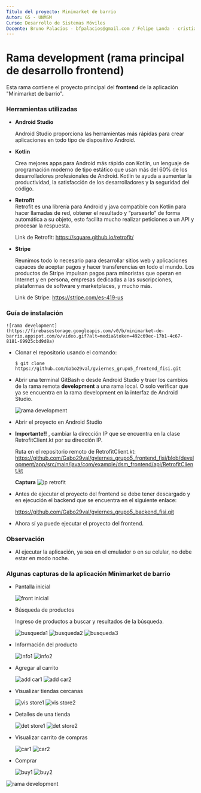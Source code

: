 ```yaml
---
Título del proyecto: Minimarket de barrio
Autor: G5 - UNMSM
Curso: Desarrollo de Sistemas Móviles
Docente: Bruno Palacios - bfpalacios@gmail.com / Felipe Landa - cristianlanda@java.com.pe
---
```


Rama development (rama principal de desarrollo frontend)
==
Esta rama contiene el proyecto principal del **frontend** de la aplicación "Minimarket de barrio".

### Herramientas utilizadas

*   **Android Studio**
 
    Android Studio proporciona las herramientas más rápidas para crear aplicaciones en todo tipo de dispositivo Android.
    
*   **Kotlin** 
    
    Crea mejores apps para Android más rápido con Kotlin, un lenguaje de programación moderno de tipo estático que usan más del 60% de los desarrolladores profesionales de         Android. Kotlin te ayuda a aumentar la productividad, la satisfacción de los desarrolladores y la seguridad del código.
  
*   **Retrofit**    
    Retrofit es una librería para Android y java compatible con Kotlin para hacer llamadas de red, obtener el resultado y “parsearlo” 
    de forma automática a su objeto, esto facilita mucho realizar peticiones a un API y procesar la respuesta.

    Link de Retrofit: https://square.github.io/retrofit/ 

*   **Stripe**
    
    Reunimos todo lo necesario para desarrollar sitios web y aplicaciones capaces de aceptar pagos y hacer transferencias en todo el mundo. 
    Los productos de Stripe impulsan pagos para minoristas que operan en Internet y en persona, empresas dedicadas a las suscripciones, 
    plataformas de software y marketplaces, y mucho más.
    
    Link de Stripe: https://stripe.com/es-419-us

### Guía de instalación

    ![rama development](https://firebasestorage.googleapis.com/v0/b/minimarket-de-barrio.appspot.com/o/video.gif?alt=media&token=492c69ec-17b1-4c67-8181-69925cbd9d8a)

*   Clonar el repositorio usando el comando:

        $ git clone https://github.com/Gabo29val/gviernes_grupo5_frontend_fisi.git   
    
*   Abrir una terminal GitBash o desde Android Studio y traer los cambios de la rama remota **development** a una rama local.
    O solo verificar que ya se encuentra en la rama development en la interfaz de Android Studio.
    
    ![rama development](https://firebasestorage.googleapis.com/v0/b/minimarket-de-barrio.appspot.com/o/captura_rama_development.PNG?alt=media&token=01bc67a1-eee1-452e-a069-6173b7756edd)

*   Abrir el proyecto en Android Studio

*   **Importante!!** , cambiar la dirección IP que se encuentra en la clase RetrofitClient.kt por su dirección IP.
    
    Ruta en el repositorio remoto de RetrofitClient.kt:
    https://github.com/Gabo29val/gviernes_grupo5_frontend_fisi/blob/development/app/src/main/java/com/example/dsm_frontend/api/RetrofitClient.kt
    
    **Captura**
    ![ip retrofit](https://firebasestorage.googleapis.com/v0/b/minimarket-de-barrio.appspot.com/o/cambio_ip.PNG?alt=media&token=7febac64-de2e-46b6-a8ee-4a3f2c266ed7)

*   Antes de ejecutar el proyecto del frontend se debe tener descargado y en ejecución el backend que se encuentra en el siguiente enlace:
    
    https://github.com/Gabo29val/gviernes_grupo5_backend_fisi.git

*   Ahora sí ya puede ejecutar el proyecto del frontend.

### Observación

*   Al ejecutar la aplicación, ya sea en el emulador o en su celular, no debe estar en modo noche.

### Algunas capturas de la aplicación **Minimarket de barrio**

*   Pantalla inicial

    ![front inicial](https://firebasestorage.googleapis.com/v0/b/minimarket-de-barrio.appspot.com/o/front_1.PNG?alt=media&token=4ff0603a-90a0-4a87-b595-82d6bae852e3)

*   Búsqueda de productos
    
    Ingreso de productos a buscar y resultados de la búsqueda.
    
    ![busqueda1](https://firebasestorage.googleapis.com/v0/b/minimarket-de-barrio.appspot.com/o/busqueda1.PNG?alt=media&token=6127985b-a55f-48c9-b99b-27ae25f3fb84)
    ![busqueda2](https://firebasestorage.googleapis.com/v0/b/minimarket-de-barrio.appspot.com/o/busqueda2.PNG?alt=media&token=9a588d57-dbcb-471e-9557-806e1109745b)
    ![busqueda3](https://firebasestorage.googleapis.com/v0/b/minimarket-de-barrio.appspot.com/o/busqueda3.PNG?alt=media&token=3f9b5bc4-3ed6-4b51-ad32-e9d18f11b12c)

*   Información del producto
    
    ![info1](https://firebasestorage.googleapis.com/v0/b/minimarket-de-barrio.appspot.com/o/info_prod_1.PNG?alt=media&token=1b00d37f-1670-4022-98e1-116426103b7f)
    ![info2](https://firebasestorage.googleapis.com/v0/b/minimarket-de-barrio.appspot.com/o/info_prod_2.PNG?alt=media&token=b927a6c7-2643-4b9f-a709-35c224930a8e)

*   Agregar al carrito
    
    ![add car1](https://firebasestorage.googleapis.com/v0/b/minimarket-de-barrio.appspot.com/o/add_carrito_1.PNG?alt=media&token=453a01a0-5982-4b45-885f-f80fc3ffa5a8)
    ![add car2](https://firebasestorage.googleapis.com/v0/b/minimarket-de-barrio.appspot.com/o/add_carrito_2.PNG?alt=media&token=d6906306-8533-44c4-bd98-cea7d2afdb61)

*   Visualizar tiendas cercanas

    ![vis store1](https://firebasestorage.googleapis.com/v0/b/minimarket-de-barrio.appspot.com/o/visualizar_tiendas_1.PNG?alt=media&token=80efffc3-3b6f-4149-a542-e48dbbc01aa5)
    ![vis store2](https://firebasestorage.googleapis.com/v0/b/minimarket-de-barrio.appspot.com/o/visualizar_tiendas_2.PNG?alt=media&token=5473c7b2-7924-41ab-b3a6-f1705665410a)

*   Detalles de una tienda
 
    ![det store1](https://firebasestorage.googleapis.com/v0/b/minimarket-de-barrio.appspot.com/o/detalles_tienda_1.PNG?alt=media&token=b9ee3151-533f-4587-ab32-ea8502a262c4)
    ![det store2](https://firebasestorage.googleapis.com/v0/b/minimarket-de-barrio.appspot.com/o/detalles_tienda_2.PNG?alt=media&token=306e8933-353a-449e-84ac-cba83f63a4b8)

*   Visualizar carrito de compras

    ![car1](https://firebasestorage.googleapis.com/v0/b/minimarket-de-barrio.appspot.com/o/carrito_1.PNG?alt=media&token=7f1912e7-deec-42de-ada5-9699687bf83e)
    ![car2](https://firebasestorage.googleapis.com/v0/b/minimarket-de-barrio.appspot.com/o/carrito_2.PNG?alt=media&token=afc359b8-04cb-42ee-8e20-a4bfd4cf52a4)

*   Comprar

    ![buy1](https://firebasestorage.googleapis.com/v0/b/minimarket-de-barrio.appspot.com/o/pago_1.PNG?alt=media&token=f315ecaf-679c-4152-8c7b-896a05739fb0)
    ![buy2](https://firebasestorage.googleapis.com/v0/b/minimarket-de-barrio.appspot.com/o/pago_2.PNG?alt=media&token=ae083af5-a918-4dda-8a08-b538b1afad18)


![rama development](https://firebasestorage.googleapis.com/v0/b/minimarket-de-barrio.appspot.com/o/video.gif?alt=media&token=492c69ec-17b1-4c67-8181-69925cbd9d8a)

